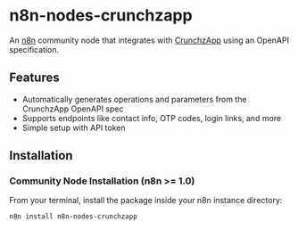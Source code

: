 # n8n-nodes-crunchzapp

An [n8n](https://n8n.io/) community node that integrates with [CrunchzApp](https://crunchz.app) using an OpenAPI specification.

## Features

- Automatically generates operations and parameters from the CrunchzApp OpenAPI spec
- Supports endpoints like contact info, OTP codes, login links, and more
- Simple setup with API token

## Installation

### Community Node Installation (n8n >= 1.0)

From your terminal, install the package inside your n8n instance directory:

```bash
n8n install n8n-nodes-crunchzapp
